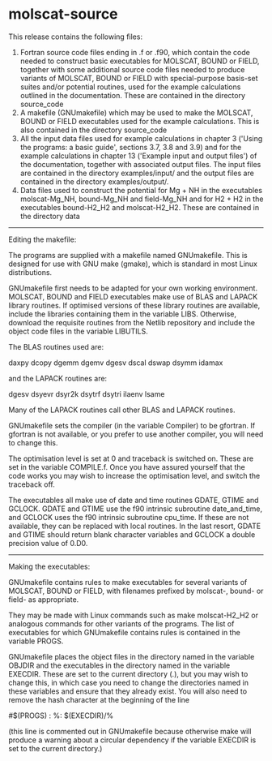 # molscat-source
This release contains the following files:

1. Fortran source code files ending in .f or .f90, which contain the code needed to construct basic executables for MOLSCAT, BOUND or FIELD, together with some additional source code files needed to produce variants of MOLSCAT, BOUND or FIELD with special-purpose basis-set suites and/or potential routines, used for the example calculations outlined in the documentation.  These are contained in the directory source_code
2. A makefile (GNUmakefile) which may be used to make the MOLSCAT, BOUND or FIELD executables used for the example calculations.  This is also contained in the directory source_code
3. All the input data files  used for example calculations in chapter 3 ('Using the programs: a basic guide', sections 3.7, 3.8 and 3.9) and for the example calculations in chapter 13 ('Example input and output files') of the documentation, together with associated output files.  The input files are contained in the directory examples/input/ and the output files are contained in the directory examples/output/.
4. Data files used to construct the potential for Mg + NH in the executables molscat-Mg_NH, bound-Mg_NH and field-Mg_NH and for H2 + H2 in the executables bound-H2_H2 and molscat-H2_H2.  These are contained in the directory data

--------------------------------------------------------------------------------

Editing the makefile:

The programs are supplied with a makefile named GNUmakefile.  This is designed for use with GNU make (gmake), which is standard in most Linux distributions.

GNUmakefile first needs to be adapted for your own working environment.  MOLSCAT, BOUND and FIELD executables make use of BLAS and LAPACK library routines.  If optimised versions of these library routines are available, include the libraries containing them in the variable LIBS.  Otherwise, download the requisite routines from the Netlib repository and include the object code files in the variable LIBUTILS.

The BLAS routines used are:

daxpy     dcopy     dgemm     dgemv     dgesv     dscal     dswap     dsymm     idamax

and the LAPACK routines are:

dgesv     dsyevr    dsyr2k    dsytrf    dsytri    ilaenv    lsame

Many of the LAPACK routines call other BLAS and LAPACK routines.

GNUmakefile sets the compiler (in the variable Compiler) to be gfortran.  If gfortran is not available, or you prefer to use another compiler, you will need to change this.

The optimisation level is set at 0 and traceback is switched on.  These are set in the variable COMPILE.f.  Once you have assured yourself that the code works you may wish to increase the optimisation level, and switch the traceback off.

The executables all make use of date and time routines GDATE, GTIME and GCLOCK. GDATE and GTIME use the f90 intrinsic subroutine date_and_time, and GCLOCK uses the f90 intrinsic subroutine cpu_time.  If these are not available, they can be replaced with local routines.  In the last resort, GDATE and GTIME should return blank character variables and GCLOCK a double precision value of 0.D0.

--------------------------------------------------------------------------------

Making the executables:

GNUmakefile contains rules to make executables for several variants of MOLSCAT, BOUND or FIELD, with filenames prefixed by molscat-, bound- or field- as appropriate.

They may be made with Linux commands such as
make molscat-H2_H2
or analogous commands for other variants of the programs.  The list of executables for which GNUmakefile contains rules is contained in the variable PROGS.

GNUmakefile places the object files in the directory named in the variable OBJDIR and the executables in the directory named in the variable EXECDIR.  These are set to the current directory (.), but you may wish to change this, in which case you need to change the directories named in these variables and ensure that they already exist. You will also need to remove the hash character at the beginning of the line

#$(PROGS) : %: $(EXECDIR)/%

(this line is commented out in GNUmakefile because otherwise make will produce a warning about a circular dependency if the variable EXECDIR is set to the current directory.)
